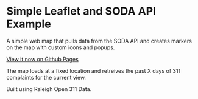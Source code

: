 Simple Leaflet and SODA API Example
===================================

A simple web map that pulls data from the SODA API and creates markers on the map with custom icons and popups.

[View it now on Github Pages](http://jalberque.github.io/soda-leaflet/)

The map loads at a fixed location and retreives the past X days of 311 complaints for the current view.  

Built using Raleigh Open 311 Data.
